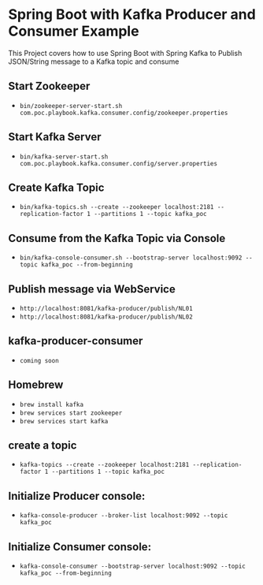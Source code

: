 # Spring Boot with Kafka Producer and Consumer Example

This Project covers how to use Spring Boot with Spring Kafka to Publish JSON/String message to a Kafka topic and consume
## Start Zookeeper
- `bin/zookeeper-server-start.sh com.poc.playbook.kafka.consumer.config/zookeeper.properties`

## Start Kafka Server
- `bin/kafka-server-start.sh com.poc.playbook.kafka.consumer.config/server.properties`

## Create Kafka Topic
- `bin/kafka-topics.sh --create --zookeeper localhost:2181 --replication-factor 1 --partitions 1 --topic kafka_poc`

## Consume from the Kafka Topic via Console
- `bin/kafka-console-consumer.sh --bootstrap-server localhost:9092 --topic kafka_poc --from-beginning`

## Publish message via WebService
- `http://localhost:8081/kafka-producer/publish/NL01`
- `http://localhost:8081/kafka-producer/publish/NL02`

## kafka-producer-consumer
- `coming soon`
## Homebrew 
- `brew install kafka`
- `brew services start zookeeper`
- `brew services start kafka`

## create a topic
- `kafka-topics --create --zookeeper localhost:2181 --replication-factor 1 --partitions 1 --topic kafka_poc`

## Initialize Producer console:
- `kafka-console-producer --broker-list localhost:9092 --topic kafka_poc`

## Initialize Consumer console:
- `kafka-console-consumer --bootstrap-server localhost:9092 --topic kafka_poc --from-beginning`
